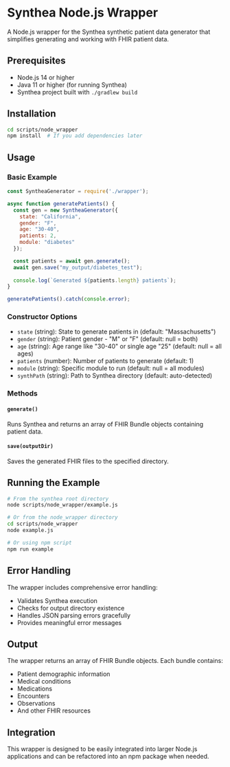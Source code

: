 # Synthea Node.js Wrapper

A Node.js wrapper for the Synthea synthetic patient data generator that simplifies generating and working with FHIR patient data.

## Prerequisites

- Node.js 14 or higher
- Java 11 or higher (for running Synthea)
- Synthea project built with `./gradlew build`

## Installation

```bash
cd scripts/node_wrapper
npm install  # If you add dependencies later
```

## Usage

### Basic Example

```javascript
const SyntheaGenerator = require('./wrapper');

async function generatePatients() {
  const gen = new SyntheaGenerator({
    state: "California",
    gender: "F",
    age: "30-40", 
    patients: 2,
    module: "diabetes"
  });

  const patients = await gen.generate();
  await gen.save("my_output/diabetes_test");
  
  console.log(`Generated ${patients.length} patients`);
}

generatePatients().catch(console.error);
```

### Constructor Options

- `state` (string): State to generate patients in (default: "Massachusetts")
- `gender` (string): Patient gender - "M" or "F" (default: null = both)
- `age` (string): Age range like "30-40" or single age "25" (default: null = all ages)
- `patients` (number): Number of patients to generate (default: 1)
- `module` (string): Specific module to run (default: null = all modules)
- `synthPath` (string): Path to Synthea directory (default: auto-detected)

### Methods

#### `generate()`
Runs Synthea and returns an array of FHIR Bundle objects containing patient data.

#### `save(outputDir)`
Saves the generated FHIR files to the specified directory.

## Running the Example

```bash
# From the synthea root directory
node scripts/node_wrapper/example.js

# Or from the node_wrapper directory
cd scripts/node_wrapper
node example.js

# Or using npm script
npm run example
```

## Error Handling

The wrapper includes comprehensive error handling:

- Validates Synthea execution
- Checks for output directory existence
- Handles JSON parsing errors gracefully
- Provides meaningful error messages

## Output

The wrapper returns an array of FHIR Bundle objects. Each bundle contains:
- Patient demographic information
- Medical conditions
- Medications
- Encounters
- Observations
- And other FHIR resources

## Integration

This wrapper is designed to be easily integrated into larger Node.js applications and can be refactored into an npm package when needed.